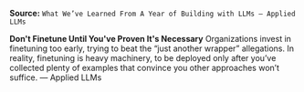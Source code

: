 **Source:** `What We’ve Learned From A Year of Building with LLMs – Applied LLMs`

**Don't Finetune Until You've Proven It's Necessary**
Organizations invest in finetuning too early, trying to beat the “just another wrapper” allegations. In reality, finetuning is heavy machinery, to be deployed only after you’ve collected plenty of examples that convince you other approaches won’t suffice. — Applied LLMs

